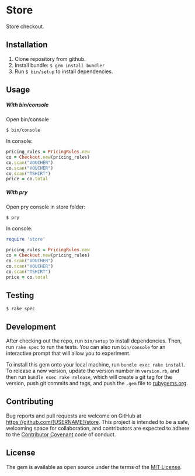# Store
Store checkout.

## Installation
1. Clone repository from github.
2. Install bundle: `$ gem install bundler`
3. Run `$ bin/setup` to install dependencies.

## Usage

##### With bin/console
Open bin/console
```shell
$ bin/console
```
In console:
```ruby
pricing_rules = PricingRules.new
co = Checkout.new(pricing_rules)
co.scan("VOUCHER")
co.scan("VOUCHER")
co.scan("TSHIRT")
price = co.total
```

##### With pry
Open pry console in store folder:
```shell
$ pry
```
In console:
```ruby
require 'store'

pricing_rules = PricingRules.new
co = Checkout.new(pricing_rules)
co.scan("VOUCHER")
co.scan("VOUCHER")
co.scan("TSHIRT")
price = co.total
```

## Testing
```shell
$ rake spec
```

## Development
After checking out the repo, run `bin/setup` to install dependencies. Then, run `rake spec` to run the tests. You can also run `bin/console` for an interactive prompt that will allow you to experiment.

To install this gem onto your local machine, run `bundle exec rake install`. To release a new version, update the version number in `version.rb`, and then run `bundle exec rake release`, which will create a git tag for the version, push git commits and tags, and push the `.gem` file to [rubygems.org](https://rubygems.org).

## Contributing
Bug reports and pull requests are welcome on GitHub at https://github.com/[USERNAME]/store. This project is intended to be a safe, welcoming space for collaboration, and contributors are expected to adhere to the [Contributor Covenant](http://contributor-covenant.org) code of conduct.


## License
The gem is available as open source under the terms of the [MIT License](http://opensource.org/licenses/MIT).

